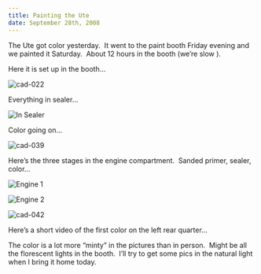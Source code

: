 ```yaml
---
title: Painting the Ute
date: September 28th, 2008
---
```


The Ute got color yesterday.  It went to the paint booth Friday evening and we painted it Saturday.  About 12 hours in the booth (we’re slow <grin>).

Here it is set up in the booth…

![](http://www.studeute.com/wp-content/uploads/2009/01/cad-022.jpg "cad-022")

Everything in sealer…

![](/images/pop/studeute/cad035.jpg "In Sealer")

Color going on…

![](http://www.studeute.com/wp-content/uploads/2009/01/cad-039.jpg "cad-039")

Here’s the three stages in the engine compartment.  Sanded primer, sealer, color…

![](/images/pop/studeute/cad018.jpg "Engine 1")

![](/images/pop/studeute/cad032.jpg "Engine 2")

![](http://www.studeute.com/wp-content/uploads/2009/01/cad-042.jpg "cad-042")

Here’s a short video of the first color on the left rear quarter…

The color is a lot more “minty” in the pictures than in person.  Might be all the florescent lights in the booth.  I’ll try to get some pics in the natural light when I bring it home today.

